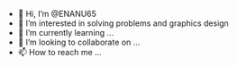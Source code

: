 - 👋 Hi, I’m @ENANU65
- 👀 I’m interested in solving problems and graphics design
- 🌱 I’m currently learning ...
- 💞️ I’m looking to collaborate on ...
- 📫 How to reach me ...

<!---
ENANU65/ENANU65 is a ✨ special ✨ repository because its `README.md` (this file) appears on your GitHub profile.
You can click the Preview link to take a look at your changes.
--->
